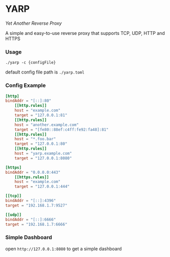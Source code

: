 # YARP
*Yet Another Reverse Proxy*

A simple and easy-to-use reverse proxy that supports TCP, UDP, HTTP and HTTPS

### Usage
`./yarp -c {configFile}`

default config file path is `./yarp.toml`

### Config Example
```toml
[http]
bindAddr = "[::]:80"
    [[http.rules]]
    host = "example.com"
    target = "127.0.0.1:81"
    [[http.rules]]
    host = "another.example.com"
    target = "[fe80::88ef:c4ff:fe92:fa48]:81"
    [[http.rules]]
    host = "*.foo.bar"
    target = "127.0.0.1:80"
    [[http.rules]]
    host = "yarp.example.com"
    target = "127.0.0.1:8080"

[https]
bindAddr = "0.0.0.0:443"
    [[https.rules]]
    host = "example.com"
    target = "127.0.0.1:444"

[[tcp]]
bindAddr = "[::]:4396"
target = "192.168.1.7:9527"

[[udp]]
bindAddr = "[::]:6666"
target = "192.168.1.7:6666"
```

### Simple Dashboard
open `http://127.0.0.1:8080` to get a simple dashboard
